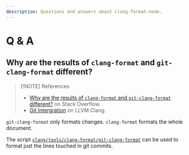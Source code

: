 ```yaml
---
description: Questions and answers about clang-format-node.
---
```


# Q & A

## Why are the results of `clang-format` and `git-clang-format` different?

> [!NOTE] References
>
> - [Why are the results of `clang-format` and `git-clang-format` different?](https://stackoverflow.com/questions/76968316/why-are-the-results-of-clang-format-and-git-clang-format-different) on Stack Overflow.
> - [Git Intergration](https://clang.llvm.org/docs/ClangFormat.html#git-integration) on LLVM Clang.

`git-clang-format` only formats changes. `clang-format` formats the whole document.

The script [`clang/tools/clang-format/git-clang-format`](https://github.com/llvm/llvm-project/blob/main/clang/tools/clang-format/git-clang-format) can be used to format just the lines touched in git commits.
